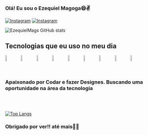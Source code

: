 ### Olá! Eu sou o Ezequiel Magoga😄✌️
[![Instagram](https://img.shields.io/badge/Instagram-E4405F?style=for-the-badge&logo=instagram&logoColor=white)](https://instagram.com/eu.zeks)
[![Instagram](https://img.shields.io/badge/LinkedIn-0077B5?style=for-the-badge&logo=linkedin&logoColor=white)](www.linkedin.com/in/ezequiel-magoga)

![EzequielMags GitHub stats](https://github-readme-stats.vercel.app/api?username=EzequielMags&show_icons=true&theme=tokyonight)

## Tecnologias que eu uso no meu dia

<div style="display: flex"><br>
<img src="https://cdn.jsdelivr.net/gh/devicons/devicon@latest/icons/html5/html5-plain.svg" style="width: 10%"/>
<img src="https://cdn.jsdelivr.net/gh/devicons/devicon@latest/icons/css3/css3-plain.svg" style="width: 10%"/>  
<img src="https://cdn.jsdelivr.net/gh/devicons/devicon@latest/icons/python/python-original.svg" style="width: 10%"/>
<img src="https://cdn.jsdelivr.net/gh/devicons/devicon@latest/icons/javascript/javascript-plain.svg" style="width: 10%"/>
<img src="https://cdn.jsdelivr.net/gh/devicons/devicon@latest/icons/react/react-original.svg" style="width: 10%"/>
<img src="https://cdn.jsdelivr.net/gh/devicons/devicon@latest/icons/bootstrap/bootstrap-original.svg" style="width: 10%"/>
<img src="https://cdn.jsdelivr.net/gh/devicons/devicon@latest/icons/tailwindcss/tailwindcss-original.svg" style="width: 10%"/>
<img src="https://cdn.jsdelivr.net/gh/devicons/devicon@latest/icons/git/git-plain.svg" style="width: 10%"/>
<img src="https://cdn.jsdelivr.net/gh/devicons/devicon@latest/icons/figma/figma-original.svg" style="width: 10%"/>
</div>

<br/>
<br/>

### Apaixonado por Codar e fazer Designes. Buscando uma oportunidade na área da tecnologia 
<br/>
<br/>

[![Top Langs](https://github-readme-stats.vercel.app/api/top-langs/?username=EzequielMags&layout=donut)](https://github.com/EzequielMags/github-readme-stats)

### Obrigado por ver!! até mais👋👋
